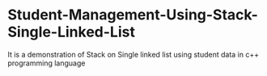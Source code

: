 # Student-Management-Using-Stack-Single-Linked-List
It is a demonstration of Stack on Single linked list using student data in c++ programming language
